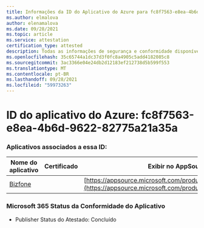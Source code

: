 ```yaml
---
title: Informações da ID do Aplicativo do Azure para fc8f7563-e8ea-4b6d-9622-82775a21a35a
ms.author: elmalova
author: elenamalova
ms.date: 09/28/2021
ms.topic: article
ms.service: attestation
certification_type: attested
description: Todas as informações de segurança e conformidade disponíveis para fc8f7563-e8ea-4b6d-9622-82775a21a35a.
ms.openlocfilehash: 35c65744a1dc37d3f0fc8a4905c5add4182085c8
ms.sourcegitcommit: 3ac3366e04e24db2d12183ef212738d5b599f553
ms.translationtype: MT
ms.contentlocale: pt-BR
ms.lasthandoff: 09/28/2021
ms.locfileid: "59973263"
---
```

# <a name="azure-app-id-fc8f7563-e8ea-4b6d-9622-82775a21a35a"></a>ID do aplicativo do Azure: fc8f7563-e8ea-4b6d-9622-82775a21a35a


### <a name="apps-associated-with-this-id"></a>Aplicativos associados a essa ID:
| **Nome do aplicativo** | **Certificado** | **Exibir no AppSource** |
|--------------|---------------|-----------------------|
| [Bizfone](https://docs.microsoft.com/microsoft-365-app-certification/forward/WA200000874) |  | [https://appsource.microsoft.com/product/office/WA200000874](https://appsource.microsoft.com/product/office/WA200000874) |

### <a name="microsoft-365-app-compliance-status"></a>Microsoft 365 Status da Conformidade do Aplicativo
- Publisher Status do Atestado: Concluído
